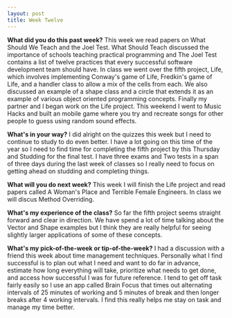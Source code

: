 ```yaml
---
layout: post
title: Week Twelve
---
```


<b>What did you do this past week?</b>
This week we read papers on What Should We Teach and the Joel Test. What Should Teach discussed the importance of schools teaching practical programming and The Joel Test contains a list of twelve practices that every successful software development team should have. In class we went over the fifth project, Life, which involves implementing Conway's game of Life, Fredkin's game of Life, and a handler class to allow a mix of the cells from each. We also discussed an example of a shape class and a circle that extends it as an example of various object oriented programming concepts. Finally my partner and I began work on the Life project. This weekend I went to Music Hacks and built an mobile game where you try and recreate songs for other people to guess using random sound effects.

<b>What's in your way?</b>
I did alright on the quizzes this week but I need to continue to study to do even better. I have a lot going on this time of the year so I need to find time for completing the fifth project by this Thursday and Studding for the final test. I have three exams and Two tests in a span of three days during the last week of classes so I really need to focus on getting ahead on studding and completing things.

<b>What will you do next week?</b>
This week I will finish the Life project and read papers called A Woman's Place and Terrible Female Engineers. In class we will discus Method Overriding.

<b>What's my experience of the class?</b>
So far the fifth project seems straight forward and clear in direction. We have spend a lot of time talking about the Vector and Shape examples but I think they are really helpful for seeing slightly larger applications of some of these concepts.

<b>What's my pick-of-the-week or tip-of-the-week?</b>
I had a discussion with a friend this week about time management techniques. Personally what I find successful is to plan out what I need and want to do far in advance, estimate how long everything will take, prioritize what needs to get done, and access how successful I was for future reference. I tend to get off task fairly easily so I use an app called Brain Focus that times out alternating intervals of 25 minutes of working and 5 minutes of break and then longer breaks after 4 working intervals. I find this really helps me stay on task and manage my time better.